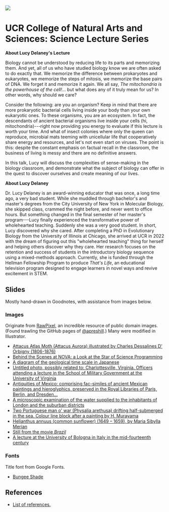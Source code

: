 # ![](img/title-card.png)

# UCR College of Natural Arts and Sciences: Science Lecture Series

**About Lucy Delaney's Lecture**

Biology cannot be understood by reducing life to its parts and memorizing them. And yet, all of us who have studied biology know we are often asked to do exactly that. We memorize the difference between prokaryotes and eukaryotes, we memorize the steps of mitosis, we memorize the base pairs of DNA. We forget it and memorize it again. We all say, _The mitochondria is the powerhouse of the cell!_... but what does any of it truly mean for us? In other words, why should we care?

Consider the following: are you an organism? Keep in mind that there are more prokaryotic bacterial cells living inside your body than your own eukaryotic ones. To these organisms, you are an ecosystem. In fact, the descendants of ancient bacterial organisms live inside your cells (hi, mitochondria)---right now providing you energy to evaluate if this lecture is worth your time. And what of insect colonies where only the queen can reproduce, microbial mats teeming with unicellular life that cooperatively share energy and resources, and let's not even start on viruses. The point is this: despite the constant emphasis on factual recall in the classroom, the business of living is messy and there are no definitive answers.

In this talk, Lucy will discuss the complexities of sense-making in the biology classroom, and demonstrate what the subject of biology can offer in the quest to discover ourselves and create meaning of our lives.


**About Lucy Delaney**

Dr. Lucy Delaney is an award-winning educator that was once, a long time ago, a very bad student. While she muddled through bachelor's and master's degrees from the City University of New York in Molecular Biology, she skipped class, crammed the night before, and never went to office hours. But something changed in the final semester of her master's program---Lucy finally experienced the transformative power of wholehearted teaching. Suddenly she was a very good student. In short, Lucy discovered why she cared. After completing a PhD in Evolutionary Biology from the University of Illinois at Chicago, she arrived at UCR in 2022 with the dream of figuring out this "wholehearted teaching" thing for herself and helping others discover why they care. Her research focuses on the retention and success of students in the introductory biology sequence using a mixed-methods approach. Currently, she is funded through the Hellman Fellowship Program to produce _That's Life_, an educational television program designed to engage learners in novel ways and revive excitement in STEM.


## Slides

Mostly hand-drawn in Goodnotes, with assistance from images below.

### Images

Originate from [RawPixel](https://www.rawpixel.com/category/53/public-domain), an incredible resource of public domain images. (Found trawling the GitHub pages of [@apreshill](https://github.com/apreshill).) Many were modified in Illustrator.

+ [Attacus Atlas Moth (Attacus Aurora) illustrated by Charles Dessalines D' Orbigny (1806-1876)](https://www.rawpixel.com/image/324048/free-illustration-image-butterfly-moth-insects)
+ [Behind the Scenes at NOVA: a Look at the Star of Science Programming](https://www.rawpixel.com/image/9646912/image-person-arts-medicine)
+ [A diagram of the geological time scale in Japanese](https://www.rawpixel.com/image/10003596/image-person-art-vintage)
+ [Untitled photo, possibly related to: Charlottesville, Virginia. Officers attending a lecture in the School of Military Government at the University of Virginia](https://www.rawpixel.com/image/12292717/photo-image-person-art-public-domain)
+ [Antiquities of Mexico: comprising fac-similes of ancient Mexican paintings and hieroglyphics, preserved in the Royal Libraries of Paris, Berlin, and Dresden...](https://www.rawpixel.com/image/13952568/image-cartoon-person-cross)
+ [A microscopic examination of the water supplied to the inhabitants of London and the suburban districts](https://www.rawpixel.com/image/13958131/image-paper-art-pattern)
+ [Two Portuguese man o' war (Physalia arethusa) drifting half-submerged in the sea. Colour line block after a painting by H. Murayama](https://www.rawpixel.com/image/13970437/image-sky-ocean-sea)
+ [Helianthus annuus (common sunflower) (1649 – 1659), by Maria Sibylla Merian](https://www.rawpixel.com/image/9405550/image-flower-plant-art)
+ [Still from the movie _Brazil_](https://en.wikipedia.org/wiki/Brazil_(1985_film))
+ [A lecture at the University of Bologna in Italy in the mid-fourteenth century](https://en.wikipedia.org/wiki/Lecture#/media/File:Laurentius_de_Voltolina_Vorlesung_vor_Studenten_-_Min_1233_-_Kupferstichkabinett_Berlin.jpg)

### Fonts

Title font from Google Fonts.

+ [Bungee Shade](https://fonts.google.com/specimen/Bungee+Shade)

## References

+ [List of references.](refs/refs.pdf)
